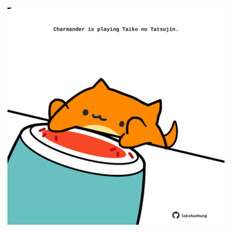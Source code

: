 <!-- built at 15/09/2022, 07:11:01 UTC -->
<p align="center">
  <img width="500" height="500" src="./ReadmeImage.svg">
</p>
